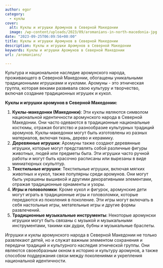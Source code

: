 ```yaml
---
author: egor
category:
  - куклы
cover:
  alt: Куклы и игрушки Аромунов в Северной Македонии
  image: /wp-content/uploads/2023/09/aromanians-in-north-macedonia-jpg.webp
date: "2023-09-25T06:09:56+00:00"
title: Куклы и игрушки Аромунов в Северной Македонии
description: Куклы и игрушки Аромунов в Северной Македонии
keywords: Куклы и игрушки Аромунов в Северной Македонии
url: /aromanians/

---
```

Культура и национальное наследие аромунского народа, проживающего в Северной Македонии, обогащены уникальными традиционными игрушками и куклами. Аромуны \- это этническая группа, которая веками развивала свою культуру и творчество, включая создание традиционных игрушек и кукол.

**Куклы и игрушки аромунов в Северной Македонии:**

1. **Куклы-македонки (Македонки)**: Эти куклы являются символом национальной идентичности аромунского народа в Северной Македонии. Они часто одеваются в традиционные национальные костюмы, отражая богатство и разнообразие культурных традиций аромунов. Куклы-македонки могут быть изготовлены из разных материалов, включая ткань, дерево и керамику.
1. **Деревянные игрушки**: Аромуны также создают деревянные игрушки, которые могут представлять собой различные фигуры животных, людей или предметы быта. Эти игрушки часто ручной работы и могут быть красочно расписаны или вырезаны в виде миниатюрных скульптур.
1. **Текстильные игрушки**: Текстильные игрушки, включая мягких животных и кукол, также популярны среди аромунов. Они могут быть украшены вышивкой и другими декоративными элементами, отражая традиционные орнаменты и узоры.
1. **Игры и головоломки**: Кроме кукол и фигурок, аромунские дети могут играть в традиционные игры и головоломки, которые передаются из поколения в поколение. Эти игры могут включать в себя настольные игры, метательные игры и другие формы развлечений.
1. **Традиционные музыкальные инструменты**: Некоторые аромунски игрушки могут быть связаны с музыкой и музыкальными инструментами, такими как дудки, бубны и музыкальные браслеты.

Игрушки и куклы аромунского народа в Северной Македонии не только развлекают детей, но и служат важным элементом сохранения и передачи традиций и культурного наследия этнической группы. Они являются своеобразным окном в историю и культуру аромунов, а также способом поддержания связи между поколениями и укрепления национальной идентичности.
